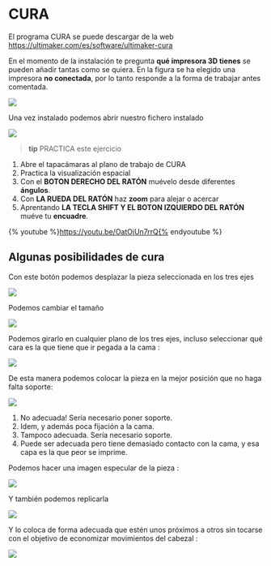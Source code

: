 # CURA

El programa CURA se puede descargar de la web https://ultimaker.com/es/software/ultimaker-cura

En el momento de la instalación te pregunta **qué impresora 3D tienes** se pueden añadir tantas como se quiera. En la figura se ha elegido una impresora **no conectada**, por lo tanto responde a la forma de trabajar antes comentada.

![](/assets/cura3.jpg)

Una vez instalado podemos abrir nuestro fichero instalado

![](/assets/cura4.jpg)

>**tip**
>PRACTICA este ejercicio

1. Abre el tapacámaras al plano de trabajo de CURA
1. Practica la visualización espacial
  1. Con el **BOTON DERECHO DEL RATÓN** muévelo desde diferentes **ángulos**.
  1. Con **LA RUEDA DEL RATÓN** haz **zoom** para alejar o acercar
  1. Aprentando **LA TECLA SHIFT Y EL BOTON IZQUIERDO DEL RATÓN** muéve tu **encuadre**.

{% youtube %}https://youtu.be/OatOjUn7rrQ{% endyoutube %}

## Algunas posibilidades de cura

Con este botón podemos desplazar la pieza seleccionada en los tres ejes

![](/assets/cura21.jpg)

Podemos cambiar el tamaño

![](/assets/cura22.jpg)

Podemos girarlo en cualquier plano de los tres ejes, incluso seleccionar qué cara es la que tiene que ir pegada a la cama :

![](/assets/cura23.jpg)

De esta manera podemos colocar la pieza en la mejor posición que no haga falta soporte:


![](/assets/cura27.jpg)

1. No adecuada! Sería necesario poner soporte.
1. Idem, y además poca fijación a la cama.
1. Tampoco adecuada. Sería necesario soporte.
1. Puede ser adecuada pero tiene demasiado contacto con la cama, y esa capa es la que peor se imprime.

Podemos hacer una imagen especular de la pieza :

![](/assets/cura24.jpg)

Y también podemos replicarla

![](/assets/cura25.jpg)

Y lo coloca de forma adecuada que estén unos próximos a otros sin tocarse con el objetivo de economizar movimientos del cabezal :

![](/assets/cura26.jpg)
